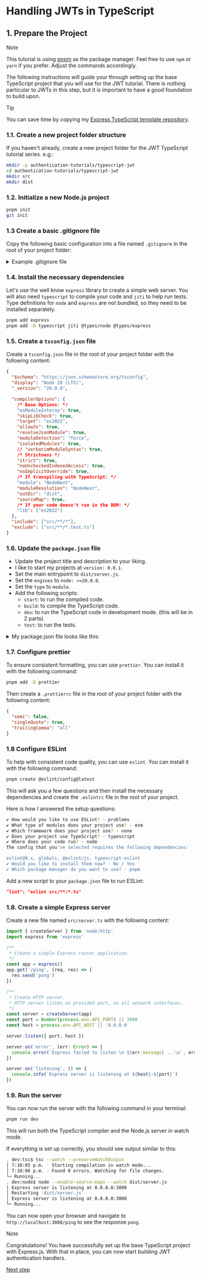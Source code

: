 # Handling JWTs in TypeScript

## 1. Prepare the Project

> [!NOTE]
> This tutorial is using [pnpm](https://pnpm.io/) as the package manager. Feel free to use `npm` or `yarn` if you prefer. Adjust the commands accordingly.

The following instructions will guide your through setting up the base TypeScript project that you will use for the JWT tutorial. There is nothing particular to JWTs in this step, but it is important to have a good foundation to build upon.

> [!TIP]
> You can save time by copying my [Express TypeScript template repository]().

### 1.1. Create a new project folder structure

If you haven't already, create a new project folder for the JWT TypeScript tutorial series. e.g.:
```bash
mkdir -p authentication-tutorials/typescript-jwt
cd authentication-tutorials/typescript-jwt
mkdir src
mkdir dist
```

### 1.2. Initialize a new Node.js project

```bash
pnpm init
git init
```

### 1.3 Create a basic .gitignore file
Copy the following basic configuration into a file named `.gitignore` in the root of your project folder:

<details>
  <summary>Example .gitignore file</summary>

```plaintext
# Logs
logs
_.log
npm-debug.log_
yarn-debug.log*
yarn-error.log*
lerna-debug.log*
.pnpm-debug.log*

# Diagnostic reports (https://nodejs.org/api/report.html)
report.[0-9]_.[0-9]_.[0-9]_.[0-9]_.json

# Runtime data
pids
_.pid
_.seed
\*.pid.lock

# Coverage directory used by tools like istanbul
coverage
\*.lcov

# Dependency directories
node_modules/
jspm_packages/

# TypeScript cache
\*.tsbuildinfo

# Optional npm cache directory
.npm

# Optional eslint cache
.eslintcache

# Optional REPL history
.node_repl_history

# dotenv environment variable files
.env
.env.development.local
.env.test.local
.env.production.local
.env.local

# Generated output
dist

# Stores VSCode versions used for testing VSCode extensions
.vscode-test


# Yarn Integrity file
.yarn-integrity

# yarn v2
.yarn/cache
.yarn/unplugged
.yarn/build-state.yml
.yarn/install-state.gz
.pnp.\*

# IntelliJ based IDEs
.idea

# Finder (MacOS) folder config
.DS_Store
```
</details>

### 1.4. Install the necessary dependencies
Let's use the well know `express` library to create a simple web server. You will also need `typescript` to compile your code and `jiti` to help run tests. Type definitions for `node` and `express` are not bundled, so they need to be installed separately.

```bash
pnpm add express
pnpm add -D typescript jiti @types/node @types/express
```

### 1.5. Create a `tsconfig.json` file
Create a `tsconfig.json` file in the root of your project folder with the following content:

```json
{
  "$schema": "https://json.schemastore.org/tsconfig",
  "display": "Node 20 (LTS)",
  "_version": "20.0.0",

  "compilerOptions": {
    /* Base Options: */
    "esModuleInterop": true,
    "skipLibCheck": true,
    "target": "es2022",
    "allowJs": true,
    "resolveJsonModule": true,
    "moduleDetection": "force",
    "isolatedModules": true,
    // "verbatimModuleSyntax": true,
    /* Strictness */
    "strict": true,
    "noUncheckedIndexedAccess": true,
    "noImplicitOverride": true,
    /* If transpiling with TypeScript: */
    "module": "NodeNext",
    "moduleResolution": "NodeNext",
    "outDir": "dist",
    "sourceMap": true,
    /* If your code doesn't run in the DOM: */
    "lib": ["es2022"]
  },
  "include": ["src/**/*"],
  "exclude": ["src/**/*.test.ts"]
}
```

### 1.6. Update the `package.json` file
 - Update the project title and description to your liking.
 - I like to start my projects at `version: 0.0.1`.
 - Set the main entrypoint to `dist/server.js`.
 - Set the `engines` to `node: >=20.0.0`.
 - Set the `type` to `module`.
 - Add the following scripts:
    - `start`: to run the compiled code.
    - `build`: to compile the TypeScript code.
    - `dev`: to run the TypeScript code in development mode. (this will be in 2 parts)
    - `test`: to run the tests.

<details>
  <summary>My package.json file looks like this:</summary>

```json
{
  "name": "typescript-jwt",
  "version": "0.0.1",
  "description": "A reference implementation of JWT handling in TypeScript",
  "keywords": [
    "TypeScript",
    "JWT",
    "Express",
    "Node.js"
  ],
  "author": "Robert McKenney <robert@mckenney.ca>",
  "license": "MIT",
  "main": "dist/index.js",
  "type": "module",
  "scripts": {
    "build": "tsc",
    "start": "node dist/server.js",
    "dev:tsc": "tsc --watch --preserveWatchOutput",
    "dev:node": "node --enable-source-maps --watch dist/server.js",
    "dev": "pnpm run \"/dev:/\"",
    "test": "JITI_SOURCE_MAPS=true node --require jiti/register --test src/**/*.test.ts"
  },
  "packageManager": "pnpm@9.1.4+sha512.9df9cf27c91715646c7d675d1c9c8e41f6fce88246f1318c1aa6a1ed1aeb3c4f032fcdf4ba63cc69c4fe6d634279176b5358727d8f2cc1e65b65f43ce2f8bfb0",
  "engines": {
    "node": ">=20.0.0"
  },
  "dependencies": {
    "express": "^4.19.2"
  },
  "devDependencies": {
    "@types/express": "^4.17.21",
    "@types/node": "^20.14.11",
    "jiti": "^1.21.6",
    "typescript": "^5.5.3"
  }
}
```
</details>

### 1.7. Configure prettier
To ensure consistent formatting, you can use `prettier`. You can install it with the following command:

```bash
pnpm add -D prettier
```

Then create a `.prettierrc` file in the root of your project folder with the following content:

```json
{
  "semi": false,
  "singleQuote": true,
  "trailingComma": "all"
}
```

### 1.8 Configure ESLint

To help with consistent code quality, you can use `eslint`. You can install it with the following command:

```bash
pnpm create @eslint/config@latest
```

This will ask you a few questions and then install the necessary dependencies and create the `.eslintrc` file in the root of your project.

Here is how I answered the setup questions:

```bash
✔ How would you like to use ESLint? · problems
✔ What type of modules does your project use? · esm
✔ Which framework does your project use? · none
✔ Does your project use TypeScript? · typescript
✔ Where does your code run? · node
The config that you've selected requires the following dependencies:

eslint@9.x, globals, @eslint/js, typescript-eslint
✔ Would you like to install them now? · No / Yes
✔ Which package manager do you want to use? · pnpm
```

Add a new script to your `package.json` file to run ESLint:

```json
"lint": "eslint src/**/*.ts"
```

### 1.8. Create a simple Express server
Create a new file named `src/server.ts` with the following content:

```typescript
import { createServer } from 'node:http'
import express from 'express'

/**
 * Create a simple Express router application.
 */
const app = express()
app.get('/ping', (req, res) => {
  res.send('pong')
})

/**
 * Create HTTP server.
 * HTTP server listen on provided port, on all network interfaces.
 */
const server = createServer(app)
const port = Number(process.env.API_PORT) || 3000
const host = process.env.API_HOST || '0.0.0.0'

server.listen({ port, host })

server.on('error', (err: Error) => {
  console.error(`Express failed to listen \n ${err.message} ...\n`, err.stack)
})

server.on('listening', () => {
  console.info(`Express server is listening at ${host}:${port}`)
})

```

### 1.9. Run the server
You can now run the server with the following command in your terminal:

```bash
pnpm run dev
```
This will run both the TypeScript compiler and the Node.js server in watch mode.

If everything is set up correctly, you should see output similar to this:

```bash
. dev:tsc$ tsc --watch --preserveWatchOutput
│ 7:18:05 p.m. - Starting compilation in watch mode...
│ 7:18:06 p.m. - Found 0 errors. Watching for file changes.
└─ Running...
. dev:node$ node --enable-source-maps --watch dist/server.js
│ Express server is listening at 0.0.0.0:3000
│ Restarting 'dist/server.js'
│ Express server is listening at 0.0.0.0:3000
└─ Running...
```

You can now open your browser and navigate to `http://localhost:3000/ping` to see the response `pong`.

> [!NOTE]
> Congratulations! 
> You have successfully set up the base TypeScript project with Express.js. With that in place, you can now start building JWT authentication handlers.

[Next step](./step-2.md)
